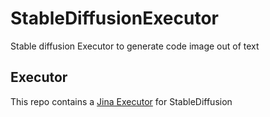 # StableDiffusionExecutor

Stable diffusion Executor to generate code image out of text

## Executor

This repo contains a [Jina Executor](https://hub.jina.ai/executor/1vlp4of3) for StableDiffusion 

